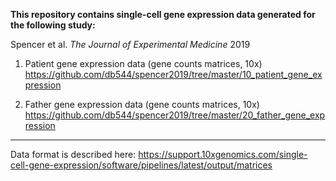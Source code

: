 **This repository contains single-cell gene expression data generated for the following study:**

Spencer et al. _The Journal of Experimental Medicine_ 2019


1. Patient gene expression data (gene counts matrices, 10x)
https://github.com/db544/spencer2019/tree/master/10_patient_gene_expression

2. Father gene expression data (gene counts matrices, 10x)
https://github.com/db544/spencer2019/tree/master/20_father_gene_expression



***

Data format is described here:
https://support.10xgenomics.com/single-cell-gene-expression/software/pipelines/latest/output/matrices
